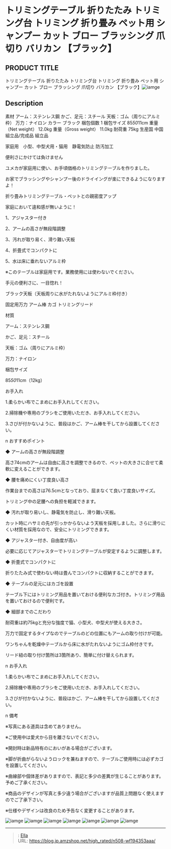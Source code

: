 # トリミングテーブル 折りたたみ トリミング台 トリミング 折り畳み ペット用 シャンプー カット ブロー ブラッシング 爪切り バリカン 【ブラック】


## PRODUCT TITLE 

トリミングテーブル 折りたたみ トリミング台 トリミング 折り畳み ペット用 シャンプー カット ブロー ブラッシング 爪切り バリカン 【ブラック】![iamge](https://b2bfiles1.gigab2b.cn/image/wkseller/304/WF194353AAA/20200610_ae6e29ef22fb7c4ccd194efec627a6f0.jpg)

## Description

素材	アーム：ステンレス鋼
かご、足元：スチール
天板：ゴム（周りにアルミ枠）
万力：ナイロン
カラー	ブラック
梱包個数	1
梱包サイズ	85*50*11cm
重量（Net weight）	12.0kg
重量（Gross weight）	11.0kg
耐荷重	75kg
生産国	中国
組立品/完成品	組立品




家庭用　小型、中型犬用・猫用　静電気防止 防汚加工

便利さにかけては負けません

ユメカが家庭用に使い、お手頃価格のトリミングテーブルを作りました。

お家でブラッシングやシャンプー後のドライイングが楽にできるようになりますよ！

折り畳みトリミングテーブル・ペットとの親密度アップ

家庭において違和感が無いように！

1、アジャスター付き

2、アームの高さが無段階調整

3、汚れが取り易く、滑り難い天板

4、折畳式でコンパクトに

5、水は床に垂れないアルミ枠

※このテーブルは家庭用です。業務使用には使わないでください。

手元の便利さに、一目惚れ！

ブラック天板（天板周りに水がたれないようにアルミ枠付き）

固定用万力 アーム棒 カゴ トリミングリード



材質

アーム：ステンレス鋼

かご、足元：スチール

天板：ゴム（周りにアルミ枠）

万力：ナイロン

梱包サイズ

85*50*11cm（12kg）



お手入れ

1.柔らかい布でこまめにお手入れしてください。

2.掃除機や専用のブラシをご使用いただき、お手入れしてください。


3.さびが付かないように、普段はかご、アーム棒を干してから設置してください。



n おすすめポイント

◆ アームの高さが無段階調整

高さ74cmのアームは自由に高さを調整できるので、ペットの大きさに合せて柔軟に変えることができます。

◆ 腰を痛めにくい丁度良い高さ

作業台までの高さは76.5cmとなっており、屈まなくて良い丁度良いサイズ。

トリミング中の足腰への負担を軽減できます。

◆ 汚れが取り易いし、静電気を防止し、滑り難い天板。

カット時にハサミの先が引っかからないよう天板を採用しました。さらに滑りにくい材質を採用なので、安全にトリミングできます。

◆ アジャスター付き、自由度が高い

必要に応じてアジャスターでトリミングテーブルが安定するように調整します。

◆ 折畳式でコンパクトに

折りたたみ式で使わない時は畳んでコンパクトに収納することができます。

◆ テーブルの足元にはカゴを設置

テーブル下にはトリミング用品を置いておける便利なカゴ付き。トリミング用品を置いておけるので便利です。

◆ 細部までのこだわり

耐荷重は約75kgと充分な強度で猫、小型犬、中型犬が使える大きさ。

万力で固定するタイプなのでテーブルのどの位置にもアームの取り付けが可能。

ワンちゃんを乾燥中テーブルから床に水がたれないようにゴム枠付きです。

リード紐の取り付け箇所は3箇所あり、簡単に付け替えられます。



n お手入れ

1.柔らかい布でこまめにお手入れしてください。

2.掃除機や専用のブラシをご使用いただき、お手入れしてください。

3.さびが付かないように、普段はかご、アーム棒を干してから設置してください。



n 備考

※写真にある道具は含めてありません。

※ご使用中は愛犬から目を離さないでください。

※開封時は新品特有のにおいがある場合がございます。

※脚が折曲がらないようロックを兼ねますので、テーブルご使用時には必ずカゴを設置してください。

※曲線部や個体差がありますので、表記と多少の差異が生じることがあります。予めご了承ください。

※商品のデザインが写真と多少違う場合がございますが品質上問題なく使えますのでご了承下さい。

※仕様やデザインは改良のため予告なく変更することがあります。









![iamge](https://b2bfiles1.gigab2b.cn/image/wkseller/304/WF194353AAA/20200525_464fc8b7bc6ce66c357e9d829bd271a5.jpg)
![iamge](https://b2bfiles1.gigab2b.cn/image/wkseller/304/WF194353AAA/20200525_6db499200d996bca883132a2d6a7decf.jpg)
![iamge](https://b2bfiles1.gigab2b.cn/image/wkseller/304/WF194353AAA/20200525_a8e21e331c589a71db02fc261e0ffa87.jpg)
![iamge](https://b2bfiles1.gigab2b.cn/image/wkseller/304/WF194353AAA/20200525_de03bbb234a3b9f66d580d0d8e14d809.jpg)
![iamge](https://b2bfiles1.gigab2b.cn/image/wkseller/304/WF194353AAA/20200525_db9328def9e664ea226c3be471ec93ed.jpg)
![iamge](https://b2bfiles1.gigab2b.cn/image/wkseller/304/WF194353AAA/20200525_4fa87134fc5b08b86ebf2b1e50f4b8e5.jpg)
![iamge](https://b2bfiles1.gigab2b.cn/image/wkseller/304/WF194353AAA/20200525_9e5b4a017148bc3f17b2915a9ad83600.jpg)


---

> : [Ella](https://blog.jp.amzshop.net/)  
> URL: https://blog.jp.amzshop.net/high_rated/n508-wf194353aaa/  

